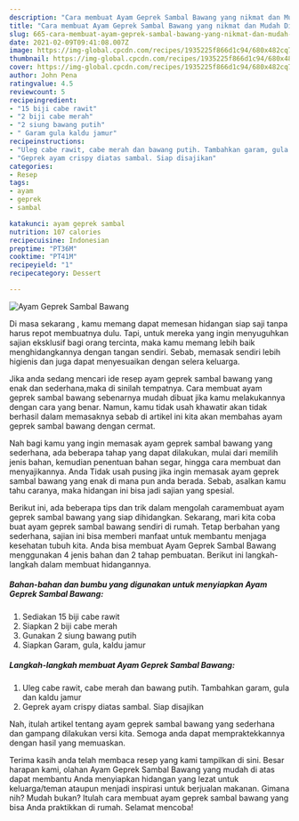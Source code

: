 ```yaml
---
description: "Cara membuat Ayam Geprek Sambal Bawang yang nikmat dan Mudah Dibuat"
title: "Cara membuat Ayam Geprek Sambal Bawang yang nikmat dan Mudah Dibuat"
slug: 665-cara-membuat-ayam-geprek-sambal-bawang-yang-nikmat-dan-mudah-dibuat
date: 2021-02-09T09:41:08.007Z
image: https://img-global.cpcdn.com/recipes/1935225f866d1c94/680x482cq70/ayam-geprek-sambal-bawang-foto-resep-utama.jpg
thumbnail: https://img-global.cpcdn.com/recipes/1935225f866d1c94/680x482cq70/ayam-geprek-sambal-bawang-foto-resep-utama.jpg
cover: https://img-global.cpcdn.com/recipes/1935225f866d1c94/680x482cq70/ayam-geprek-sambal-bawang-foto-resep-utama.jpg
author: John Pena
ratingvalue: 4.5
reviewcount: 5
recipeingredient:
- "15 biji cabe rawit"
- "2 biji cabe merah"
- "2 siung bawang putih"
- " Garam gula kaldu jamur"
recipeinstructions:
- "Uleg cabe rawit, cabe merah dan bawang putih. Tambahkan garam, gula dan kaldu jamur"
- "Geprek ayam crispy diatas sambal. Siap disajikan"
categories:
- Resep
tags:
- ayam
- geprek
- sambal

katakunci: ayam geprek sambal 
nutrition: 107 calories
recipecuisine: Indonesian
preptime: "PT36M"
cooktime: "PT41M"
recipeyield: "1"
recipecategory: Dessert

---
```



![Ayam Geprek Sambal Bawang](https://img-global.cpcdn.com/recipes/1935225f866d1c94/680x482cq70/ayam-geprek-sambal-bawang-foto-resep-utama.jpg)

Di masa  sekarang , kamu memang dapat memesan hidangan siap saji tanpa harus repot membuatnya dulu. Tapi, untuk mereka yang ingin menyuguhkan sajian eksklusif bagi orang tercinta, maka kamu memang lebih baik menghidangkannya dengan tangan sendiri. Sebab, memasak sendiri lebih higienis dan juga dapat menyesuaikan dengan selera keluarga.

Jika anda sedang mencari ide resep ayam geprek sambal bawang yang enak dan sederhana,maka di sinilah tempatnya. Cara membuat ayam geprek sambal bawang  sebenarnya mudah dibuat jika kamu melakukannya dengan cara yang benar. Namun, kamu tidak usah khawatir akan tidak berhasil dalam memasaknya 
sebab di artikel ini kita akan membahas ayam geprek sambal bawang dengan cermat.  



Nah bagi kamu yang ingin memasak ayam geprek sambal bawang yang sederhana, ada beberapa tahap yang dapat dilakukan, mulai dari memilih jenis bahan, kemudian penentuan bahan segar, hingga cara membuat dan menyajikannya. Anda Tidak usah pusing jika ingin memasak ayam geprek sambal bawang yang enak di mana pun anda berada. Sebab, asalkan kamu  tahu caranya, maka hidangan ini bisa jadi sajian yang spesial.

Berikut ini, ada beberapa tips dan trik dalam mengolah caramembuat ayam geprek sambal bawang yang siap dihidangkan. Sekarang, mari kita coba buat ayam geprek sambal bawang sendiri di rumah. Tetap berbahan yang sederhana, sajian ini bisa memberi manfaat untuk membantu menjaga kesehatan tubuh kita. Anda bisa membuat Ayam Geprek Sambal Bawang menggunakan 4 jenis bahan dan 2 tahap pembuatan. Berikut ini langkah-langkah dalam membuat hidangannya.

<!--inarticleads1-->

##### Bahan-bahan dan bumbu yang digunakan untuk menyiapkan Ayam Geprek Sambal Bawang:

1. Sediakan 15 biji cabe rawit
1. Siapkan 2 biji cabe merah
1. Gunakan 2 siung bawang putih
1. Siapkan  Garam, gula, kaldu jamur




<!--inarticleads2-->

##### Langkah-langkah membuat Ayam Geprek Sambal Bawang:

1. Uleg cabe rawit, cabe merah dan bawang putih. Tambahkan garam, gula dan kaldu jamur
1. Geprek ayam crispy diatas sambal. Siap disajikan




Nah, itulah artikel tentang  ayam geprek sambal bawang  yang sederhana dan gampang dilakukan versi kita. Semoga anda dapat mempraktekkannya dengan hasil yang memuaskan. 

Terima kasih anda telah membaca resep yang kami tampilkan di sini. Besar harapan kami, olahan  Ayam Geprek Sambal Bawang yang mudah di atas dapat membantu Anda menyiapkan hidangan yang lezat untuk keluarga/teman ataupun menjadi inspirasi untuk berjualan makanan. Gimana nih? Mudah bukan? Itulah cara membuat ayam geprek sambal bawang yang bisa Anda praktikkan di rumah. Selamat mencoba!

